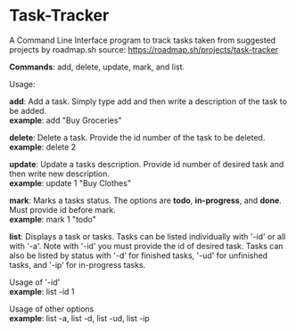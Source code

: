 # Task-Tracker
A Command Line Interface program to track tasks taken from suggested projects by roadmap.sh 
source: https://roadmap.sh/projects/task-tracker

**Commands**: add, delete, update, mark, and list.  

Usage:
  
  **add**:  Add a task.  Simply type add and then write a description of the task to be added.  
  **example**:  add "Buy Groceries"


  **delete**:  Delete a task.  Provide the id number of the task to be deleted.  
  **example**: delete 2


  **update**:  Update a tasks description.  Provide id number of desired task and then write new description.  
  **example**:  update 1 "Buy Clothes"


  **mark**:  Marks a tasks status.  The options are **todo**, **in-progress**, and **done**.  Must provide id before mark.  
  **example**: mark 1 "todo"


  **list**:  Displays a task or tasks.  Tasks can be listed individually with '-id' or all with '-a'.  Note with '-id' you must provide the id of desired task.  Tasks can also be listed by status with '-d' for finished tasks, 
  '-ud' for unfinished tasks, and '-ip' for in-progress tasks.

  Usage of '-id'  
    **example**: 
          list -id 1

  Usage of other options  
    **example**: 
          list -a,
          list -d,
          list -ud,
          list -ip
